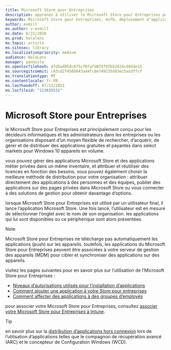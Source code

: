 ```yaml
---
title: Microsoft Store pour Entreprises
description: apprenez à utiliser le Microsoft Store pour Entreprises pour publier vos applications de réalité mixte sur votre entreprise.
keywords: Microsoft Store pour Entreprises, msfb, déploiement d’applications, Store
author: evmill
ms.author: v-evmill
ms.date: 6/22/2020
ms.prod: hololens
ms.topic: article
ms.sitesec: library
ms.localizationpriority: medium
audience: HoloLens
manager: yannisle
ms.openlocfilehash: d7d5ad05dc675cf07afd075f4fb52d24cd4d3e15
ms.sourcegitcommit: c43cd2f450b643ad4fc8e749235d03ec5aa3ffcf
ms.translationtype: MT
ms.contentlocale: fr-FR
ms.lasthandoff: 07/12/2021
ms.locfileid: "113635532"
---
```

# <a name="microsoft-store-for-business"></a>Microsoft Store pour Entreprises

le Microsoft Store pour Entreprises est principalement conçu pour les décideurs informatiques et les administrateurs dans les entreprises ou les organisations disposant d’un moyen flexible de rechercher, d’acquérir, de gérer et de distribuer des applications gratuites et payantes dans select markets pour Windows 10 appareils en volume. 

vous pouvez gérer des applications Microsoft Store et des applications métier privées dans un même inventaire, et attribuer et réutiliser des licences en fonction des besoins. vous pouvez également choisir la meilleure méthode de distribution pour votre organisation : attribuer directement des applications à des personnes et des équipes, publier des applications sur des pages privées dans Microsoft Store ou vous connecter à des solutions de gestion pour obtenir davantage d’options.

lorsque Microsoft Store pour Entreprises est utilisé par un utilisateur final, il lance l’application Microsoft Store. Une fois lancé, l’utilisateur est en mesure de sélectionner l’onglet avec le nom de son organisation. les applications qui lui sont disponibles ou ce périphérique sont alors présentées.

> [!Note] 
> Microsoft Store pour Entreprises ne télécharge pas automatiquement les applications (push) sur les appareils. toutefois, les applications du Microsoft Store pour Entreprises peuvent être associées à votre serveur de gestion des appareils (MDM) pour cibler et synchroniser des applications sur des appareils.

visitez les pages suivantes pour en savoir plus sur l’utilisation de l’Microsoft Store pour Entreprises :

* [Niveaux d’autorisations utilisés pour l’installation d’applications](/mem/intune/configuration/device-restrictions-windows-holographic#app-store)
* [Comment ajouter une application à votre Store pour entreprises](/mem/intune/apps/store-apps-windows)
* [Comment affecter des applications à des groupes d’employés](/mem/intune/apps/windows-store-for-business)

pour associer votre Microsoft Store pour Entreprises, consultez [associer votre Microsoft Store pour Entreprises à Intune](/mem/intune/apps/windows-store-for-business#associate-your-microsoft-store-for-business-account-with-intune).

> [!Tip]
> en savoir plus sur la [distribution d’applications hors connexion](/microsoft-store/distribute-offline-apps) lors de l’utilisation d’applications telles que le compagnon de récupération avancé (ARC) et le concepteur de Configuration Windows (WCD).

